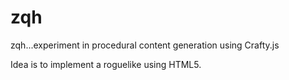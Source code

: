 # zqh
zqh...experiment in procedural content generation using Crafty.js

Idea is to implement a roguelike using HTML5.

